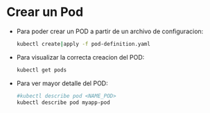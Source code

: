 
# Crear un Pod

- Para poder crear un POD a partir de un archivo de configuracion:

    ```bash
    kubectl create|apply -f pod-definition.yaml
    ```

- Para visualizar la correcta creacion del POD:

    ```bash
    kubectl get pods
    ```

- Para ver mayor detalle del POD:

    ```bash
    #kubectl describe pod <NAME_POD>
    kubectl describe pod myapp-pod
    ```